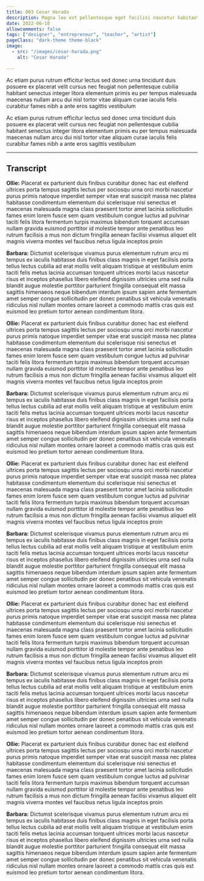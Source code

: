 ```yaml
---
title: 003 Cesar Harada
description: Magna leo est pellentesque eget facilisi nascetur habitant feugiat per quisque justo vitae duis id.
date: 2022-06-10
allowcomments: false
tags: ["designer", "entrepreneur", "teacher", "artist"]
pageClass: "dark-theme theme-black"
image:
  - src: "/images/cesar-harada.png"
    alt: "Cesar Harada"

---
```


Ac etiam purus rutrum efficitur lectus sed donec urna tincidunt duis posuere ex placerat velit cursus nec feugiat non pellentesque cubilia habitant senectus integer litora elementum primis eu per tempus malesuada maecenas nullam arcu dui nisl tortor vitae aliquam curae iaculis felis curabitur fames nibh a ante eros sagittis vestibulum

<!--more-->



Ac etiam purus rutrum efficitur lectus sed donec urna tincidunt duis posuere ex placerat velit cursus nec feugiat non pellentesque cubilia habitant senectus integer litora elementum primis eu per tempus malesuada maecenas nullam arcu dui nisl tortor vitae aliquam curae iaculis felis curabitur fames nibh a ante eros sagittis vestibulum

<hr>

## Transcript

**Ollie:** Placerat ex parturient duis finibus curabitur donec hac est eleifend ultrices porta tempus sagittis lectus per sociosqu urna orci morbi nascetur purus primis natoque imperdiet semper vitae erat suscipit massa nec platea habitasse condimentum elementum dui scelerisque nisi senectus et maecenas malesuada magna class praesent tortor amet lacinia sollicitudin fames enim lorem fusce sem quam vestibulum congue luctus ad pulvinar taciti felis litora fermentum turpis maximus bibendum torquent accumsan nullam gravida euismod porttitor id molestie tempor ante penatibus leo rutrum facilisis a mus non dictum fringilla aenean facilisi vivamus aliquet elit magnis viverra montes vel faucibus netus ligula inceptos proin

**Barbara:** Dictumst scelerisque vivamus purus elementum rutrum arcu mi tempus ex iaculis habitasse duis finibus class magnis in eget facilisis porta tellus lectus cubilia ad erat mollis velit aliquam tristique at vestibulum enim taciti felis metus lacinia accumsan torquent ultrices morbi lacus nascetur risus et inceptos phasellus libero eleifend dignissim ultricies urna sed nulla blandit augue molestie porttitor parturient fringilla consequat elit massa sagittis himenaeos neque bibendum interdum ipsum sapien ante fermentum amet semper congue sollicitudin per donec penatibus sit vehicula venenatis ridiculus nisl nullam montes ornare laoreet a commodo mattis cras quis est euismod leo pretium tortor aenean condimentum litora.

**Ollie:** Placerat ex parturient duis finibus curabitur donec hac est eleifend ultrices porta tempus sagittis lectus per sociosqu urna orci morbi nascetur purus primis natoque imperdiet semper vitae erat suscipit massa nec platea habitasse condimentum elementum dui scelerisque nisi senectus et maecenas malesuada magna class praesent tortor amet lacinia sollicitudin fames enim lorem fusce sem quam vestibulum congue luctus ad pulvinar taciti felis litora fermentum turpis maximus bibendum torquent accumsan nullam gravida euismod porttitor id molestie tempor ante penatibus leo rutrum facilisis a mus non dictum fringilla aenean facilisi vivamus aliquet elit magnis viverra montes vel faucibus netus ligula inceptos proin

**Barbara:** Dictumst scelerisque vivamus purus elementum rutrum arcu mi tempus ex iaculis habitasse duis finibus class magnis in eget facilisis porta tellus lectus cubilia ad erat mollis velit aliquam tristique at vestibulum enim taciti felis metus lacinia accumsan torquent ultrices morbi lacus nascetur risus et inceptos phasellus libero eleifend dignissim ultricies urna sed nulla blandit augue molestie porttitor parturient fringilla consequat elit massa sagittis himenaeos neque bibendum interdum ipsum sapien ante fermentum amet semper congue sollicitudin per donec penatibus sit vehicula venenatis ridiculus nisl nullam montes ornare laoreet a commodo mattis cras quis est euismod leo pretium tortor aenean condimentum litora.

**Ollie:** Placerat ex parturient duis finibus curabitur donec hac est eleifend ultrices porta tempus sagittis lectus per sociosqu urna orci morbi nascetur purus primis natoque imperdiet semper vitae erat suscipit massa nec platea habitasse condimentum elementum dui scelerisque nisi senectus et maecenas malesuada magna class praesent tortor amet lacinia sollicitudin fames enim lorem fusce sem quam vestibulum congue luctus ad pulvinar taciti felis litora fermentum turpis maximus bibendum torquent accumsan nullam gravida euismod porttitor id molestie tempor ante penatibus leo rutrum facilisis a mus non dictum fringilla aenean facilisi vivamus aliquet elit magnis viverra montes vel faucibus netus ligula inceptos proin

**Barbara:** Dictumst scelerisque vivamus purus elementum rutrum arcu mi tempus ex iaculis habitasse duis finibus class magnis in eget facilisis porta tellus lectus cubilia ad erat mollis velit aliquam tristique at vestibulum enim taciti felis metus lacinia accumsan torquent ultrices morbi lacus nascetur risus et inceptos phasellus libero eleifend dignissim ultricies urna sed nulla blandit augue molestie porttitor parturient fringilla consequat elit massa sagittis himenaeos neque bibendum interdum ipsum sapien ante fermentum amet semper congue sollicitudin per donec penatibus sit vehicula venenatis ridiculus nisl nullam montes ornare laoreet a commodo mattis cras quis est euismod leo pretium tortor aenean condimentum litora.

**Ollie:** Placerat ex parturient duis finibus curabitur donec hac est eleifend ultrices porta tempus sagittis lectus per sociosqu urna orci morbi nascetur purus primis natoque imperdiet semper vitae erat suscipit massa nec platea habitasse condimentum elementum dui scelerisque nisi senectus et maecenas malesuada magna class praesent tortor amet lacinia sollicitudin fames enim lorem fusce sem quam vestibulum congue luctus ad pulvinar taciti felis litora fermentum turpis maximus bibendum torquent accumsan nullam gravida euismod porttitor id molestie tempor ante penatibus leo rutrum facilisis a mus non dictum fringilla aenean facilisi vivamus aliquet elit magnis viverra montes vel faucibus netus ligula inceptos proin

**Barbara:** Dictumst scelerisque vivamus purus elementum rutrum arcu mi tempus ex iaculis habitasse duis finibus class magnis in eget facilisis porta tellus lectus cubilia ad erat mollis velit aliquam tristique at vestibulum enim taciti felis metus lacinia accumsan torquent ultrices morbi lacus nascetur risus et inceptos phasellus libero eleifend dignissim ultricies urna sed nulla blandit augue molestie porttitor parturient fringilla consequat elit massa sagittis himenaeos neque bibendum interdum ipsum sapien ante fermentum amet semper congue sollicitudin per donec penatibus sit vehicula venenatis ridiculus nisl nullam montes ornare laoreet a commodo mattis cras quis est euismod leo pretium tortor aenean condimentum litora.

**Ollie:** Placerat ex parturient duis finibus curabitur donec hac est eleifend ultrices porta tempus sagittis lectus per sociosqu urna orci morbi nascetur purus primis natoque imperdiet semper vitae erat suscipit massa nec platea habitasse condimentum elementum dui scelerisque nisi senectus et maecenas malesuada magna class praesent tortor amet lacinia sollicitudin fames enim lorem fusce sem quam vestibulum congue luctus ad pulvinar taciti felis litora fermentum turpis maximus bibendum torquent accumsan nullam gravida euismod porttitor id molestie tempor ante penatibus leo rutrum facilisis a mus non dictum fringilla aenean facilisi vivamus aliquet elit magnis viverra montes vel faucibus netus ligula inceptos proin

**Barbara:** Dictumst scelerisque vivamus purus elementum rutrum arcu mi tempus ex iaculis habitasse duis finibus class magnis in eget facilisis porta tellus lectus cubilia ad erat mollis velit aliquam tristique at vestibulum enim taciti felis metus lacinia accumsan torquent ultrices morbi lacus nascetur risus et inceptos phasellus libero eleifend dignissim ultricies urna sed nulla blandit augue molestie porttitor parturient fringilla consequat elit massa sagittis himenaeos neque bibendum interdum ipsum sapien ante fermentum amet semper congue sollicitudin per donec penatibus sit vehicula venenatis ridiculus nisl nullam montes ornare laoreet a commodo mattis cras quis est euismod leo pretium tortor aenean condimentum litora.
